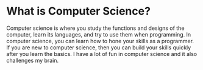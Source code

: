 # What is Computer Science?

Computer science is where you study the functions and designs of the computer, learn its languages, and try to use them when programming. In computer science, you can learn how to hone your skills as a programmer. If you are new to computer science, then you can build your skills quickly after you learn the basics. I have a lot of fun in computer science and it also challenges my brain.
